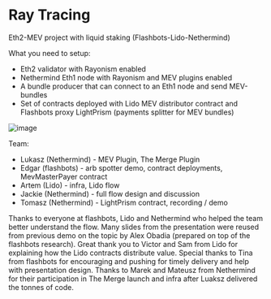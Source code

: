 # Ray Tracing
Eth2-MEV project with liquid staking (Flashbots-Lido-Nethermind)

What you need to setup:

* Eth2 validator with Rayonism enabled
* Nethermind Eth1 node with Rayonism and MEV plugins enabled
* A bundle producer that can connect to an Eth1 node and send MEV-bundles
* Set of contracts deployed with Lido MEV distributor contract and Flashbots proxy LightPrism (payments splitter for MEV bundles)

![image](https://user-images.githubusercontent.com/498913/117579537-39e45300-b0eb-11eb-9f66-7fb98e7a923d.png)

Team:
 * Lukasz (Nethermind) - MEV Plugin, The Merge Plugin
 * Edgar (flashbots) - arb spotter demo, contract deployments, MevMasterPayer contract
 * Artem (Lido) - infra, Lido flow
 * Jackie (Nethermind) - full flow design and discussion
 * Tomasz (Nethermind) - LightPrism contract, recording / demo

Thanks to everyone at flashbots, Lido and Nethermind who helped the team better understand the flow. Many slides from the presentation were reused from previous demo on the topic by Alex Obadia (prepared on top of the flashbots research). Great thank you to Victor and Sam from Lido for explaining how the Lido contracts distribute value. Special thanks to Tina from flashbots for encouraging and pushing for timely delivery and help with presentation design. Thanks to Marek and Mateusz from Nethermind for their participation in The Merge launch and infra after Luaksz delivered the tonnes of code.
